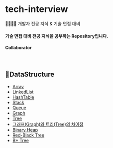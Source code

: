 # tech-interview
👨‍👨‍👧‍👧 개발자 전공 지식 &amp; 기술 면접 대비 

#### 기술 면접 대비 전공 지식을 공부하는 Repository입니다.

#### Collaborator

<br>

## 📌DataStructure

* [Array]()
* [LinkedList]()
* [HashTable]()
* [Stack]()
* [Queue]()
* [Graph]()
* [Tree]()
* [그래프(Graph)와 트리(Tree)의 차이점]()
* [Binary Heap]()
* [Red-Black Tree]()
* [B+ Tree]()
